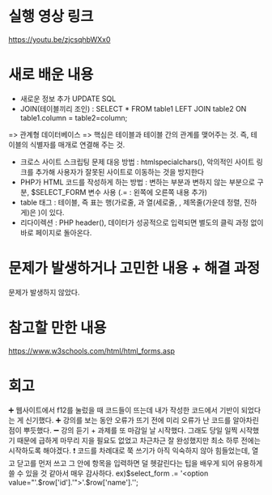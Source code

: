 # 실행 영상 링크
https://youtu.be/zjcsqhbWXx0

# 새로 배운 내용

* 새로운 정보 추가 UPDATE SQL
* JOIN(테이블끼리 조인) : SELECT * FROM table1 LEFT JOIN table2 ON table1.column = table2=column;

=> 관계형 데이터베이스
=> 핵심은 테이블과 테이블 간의 관계를 맺어주는 것. 즉, 테이블의 식별자를 매개로 연결해 주는 것.
* 크로스 사이트 스크립팅 문제 대응 방법 : htmlspecialchars(), 악의적인 사이트 링크를 추가해 사용자가 잘못된 사이트로 이동하는 것을 방지한다
* PHP가 HTML 코드를 작성하게 하는 방법 : 변하는 부분과 변하지 않는 부분으로 구분, $SELECT_FORM 변수 사용
(.= : 왼쪽에 오른쪽 내용 추가)
* table 태그 : 테이블, 즉 표는 행(가로줄, <tr>과 열(세로줄, <td>, 제목줄(가운데 정렬, 진하게)은 <th>)이 있다.
* 리다이렉션 : PHP header(), 데이터가 성공적으로 입력되면 별도의 클릭 과정 없이 바로 페이지로 돌아온다.


# 문제가 발생하거나 고민한 내용 + 해결 과정
문제가 발생하지 않았다.

# 참고할 만한 내용
https://www.w3schools.com/html/html_forms.asp

# 회고
:heavy_plus_sign: 웹사이트에서 f12를 눌렀을 때 코드들이 뜨는데 내가 작성한 코드에서 기반이 되었다는 게 신기했다.
:heavy_plus_sign: 강의를 보는 동안 오류가 뜨기 전에 미리 오류가 난 코드를 알아차린 점이 뿌듯했다.
:heavy_minus_sign: 강의 듣기 + 과제를 또 마감일 날 시작했다. 그래도 당일 일찍 시작했기 때문에 급하게 마무리 지을 필요도 없었고 차근차근 잘 완성했지만 최소 하루 전에는 시작하도록 해야겠다.
:exclamation: 코드를 차례대로 쭉 쓰기가 아직 익숙하지 않아 힘들었는데, 열고 닫고를 먼저 쓰고 그 안에 항목을 입력하면 덜 헷갈린다는 팁을 배우게 되어 유용하게 쓸 수 있을 것 같아서 매우 감사하다. ex)$select_form .= '<option value="'.$row['id'].'">'.$row['name'].'</option>';
